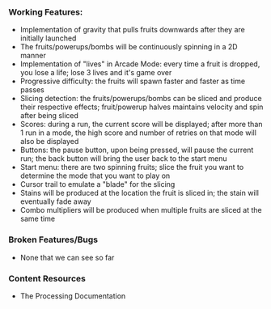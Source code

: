 ### Working Features:
- Implementation of gravity that pulls fruits downwards after they are initially launched
- The fruits/powerups/bombs will be continuously spinning in a 2D manner
- Implementation of "lives" in Arcade Mode: every time a fruit is dropped, you lose a life; lose 3 lives and it's game over
- Progressive difficulty: the fruits will spawn faster and faster as time passes
- Slicing detection: the fruits/powerups/bombs can be sliced and produce their respective effects; fruit/powerup halves maintains velocity and spin after being sliced
- Scores: during a run, the current score will be displayed; after more than 1 run in a mode, the high score and number of retries on that mode will also be displayed
- Buttons: the pause button, upon being pressed, will pause the current run; the back button will bring the user back to the start menu
- Start menu: there are two spinning fruits; slice the fruit you want to determine the mode that you want to play on
- Cursor trail to emulate a "blade" for the slicing
- Stains will be produced at the location the fruit is sliced in; the stain will eventually fade away
- Combo multipliers will be produced when multiple fruits are sliced at the same time

### Broken Features/Bugs
- None that we can see so far

### Content Resources
- The Processing Documentation
